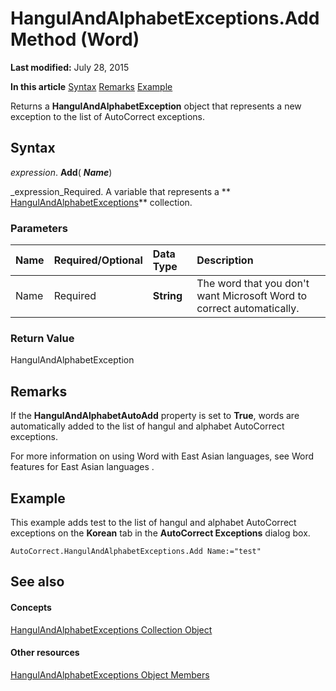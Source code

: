 
# HangulAndAlphabetExceptions.Add Method (Word)

 **Last modified:** July 28, 2015

 **In this article**
 [Syntax](#sectionSection0)
 [Remarks](#sectionSection1)
 [Example](#sectionSection2)


Returns a  **HangulAndAlphabetException** object that represents a new exception to the list of AutoCorrect exceptions.


## Syntax
<a name="sectionSection0"> </a>

 _expression_. **Add**( **_Name_**)

 _expression_Required. A variable that represents a  ** [HangulAndAlphabetExceptions](ddb128f0-3752-5d38-e65a-767f17d86294.md)** collection.


### Parameters



|**Name**|**Required/Optional**|**Data Type**|**Description**|
|:-----|:-----|:-----|:-----|
|Name|Required| **String**|The word that you don't want Microsoft Word to correct automatically.|

### Return Value

HangulAndAlphabetException


## Remarks
<a name="sectionSection1"> </a>

If the  **HangulAndAlphabetAutoAdd** property is set to **True**, words are automatically added to the list of hangul and alphabet AutoCorrect exceptions.

For more information on using Word with East Asian languages, see Word features for East Asian languages .


## Example
<a name="sectionSection2"> </a>

This example adds test to the list of hangul and alphabet AutoCorrect exceptions on the  **Korean** tab in the **AutoCorrect Exceptions** dialog box.


```
AutoCorrect.HangulAndAlphabetExceptions.Add Name:="test"
```


## See also
<a name="sectionSection2"> </a>


#### Concepts


 [HangulAndAlphabetExceptions Collection Object](ddb128f0-3752-5d38-e65a-767f17d86294.md)
#### Other resources


 [HangulAndAlphabetExceptions Object Members](9b084f40-dc31-1809-ea89-45d16f6a2356.md)
